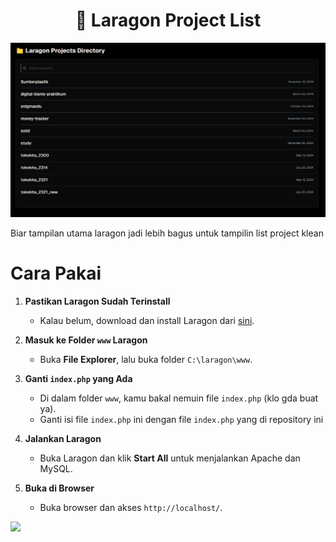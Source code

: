  
<h1 align="center">📁 Laragon Project List  </h1>



<img src="image.png"/>

 Biar tampilan utama laragon jadi lebih bagus untuk tampilin list project klean


# Cara Pakai

1. **Pastikan Laragon Sudah Terinstall**
   - Kalau belum, download dan install Laragon dari [sini](https://laragon.org/download/).

2. **Masuk ke Folder `www` Laragon**
   - Buka **File Explorer**, lalu buka folder `C:\laragon\www`.

3. **Ganti `index.php` yang Ada**
   - Di dalam folder `www`, kamu bakal nemuin file `index.php` (klo gda buat ya).
   - Ganti isi file `index.php` ini dengan file `index.php` yang di repository ini
   
4. **Jalankan Laragon**
   - Buka Laragon dan klik **Start All** untuk menjalankan Apache dan MySQL.
   
5. **Buka di Browser**
   - Buka browser dan akses `http://localhost/`.



<img src="https://i.pinimg.com/originals/27/68/3d/27683d1af96a7e40287ef724ab84d9e2.gif"/>
